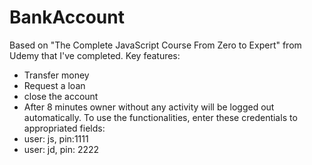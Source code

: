 # BankAccount
Based on "The Complete JavaScript Course From Zero to Expert" from Udemy that I've completed. 
Key features:
- Transfer money
- Request a loan
- close the account 
- After 8 minutes owner without any activity will be logged out automatically.
To use the functionalities, enter these credentials to appropriated fields:
- user: js, pin:1111
- user: jd, pin: 2222
